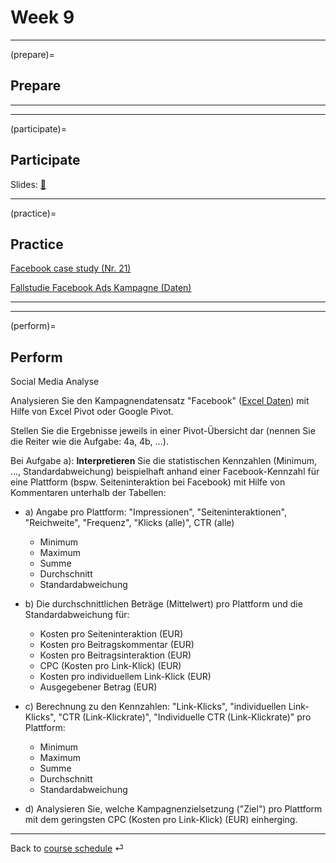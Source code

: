 # Week 9


---

(prepare)=
## Prepare



---

---


(participate)=
## Participate

Slides: [📑](https://drive.google.com/file/d/10HbFeze2pe48N-9jTg8Ffcxu1JYzDYEe/view?usp=sharing)




---


(practice)=
## Practice


[Facebook case study (Nr. 21)](https://docs.google.com/spreadsheets/d/1yYPmuu3A9RVkRG_TLyh0uftBQI-PbQeWjj_jmNpWSM4/edit?usp=sharing)


[Fallstudie Facebook Ads Kampagne (Daten)](https://docs.google.com/spreadsheets/d/1iknTvUj8DiQFkgs64_eLz7TNHENr0mtd4jk9L7hetcU/edit?usp=sharing)


---

---

(perform)=
## Perform


Social Media Analyse

Analysieren Sie den Kampagnendatensatz "Facebook" ([Excel Daten](https://github.com/kirenz/bigdata/blob/main/cases/facebook/Facebook.xlsx)) mit Hilfe von Excel Pivot oder Google Pivot.

Stellen Sie die Ergebnisse jeweils in einer Pivot-Übersicht dar (nennen Sie die Reiter wie die Aufgabe: 4a, 4b, ...).

Bei Aufgabe a): **Interpretieren** Sie die statistischen Kennzahlen (Minimum, ..., Standardabweichung) beispielhaft anhand einer Facebook-Kennzahl für eine Plattform (bspw. Seiteninteraktion bei Facebook) mit Hilfe von Kommentaren unterhalb der Tabellen:

- a) Angabe pro Plattform: "Impressionen", "Seiteninteraktionen", "Reichweite", "Frequenz", "Klicks (alle)", CTR (alle)
    - Minimum 
    - Maximum
    - Summe
    - Durchschnitt
    - Standardabweichung

- b) Die durchschnittlichen Beträge (Mittelwert) pro Plattform und die Standardabweichung für: 
    - Kosten pro Seiteninteraktion (EUR)
    - Kosten pro Beitragskommentar (EUR)
    - Kosten pro Beitragsinteraktion (EUR)
    - CPC (Kosten pro Link-Klick) (EUR)	
    - Kosten pro individuellem Link-Klick (EUR)
    - Ausgegebener Betrag (EUR)

- c) Berechnung zu den Kennzahlen: "Link-Klicks", "individuellen Link-Klicks", "CTR (Link-Klickrate)", "Individuelle CTR (Link-Klickrate)" pro Plattform: 
    - Minimum 
    - Maximum
    - Summe
    - Durchschnitt
    - Standardabweichung

- d) Analysieren Sie, welche Kampagnenzielsetzung ("Ziel") pro Plattform mit dem geringsten CPC (Kosten pro Link-Klick) (EUR) einherging.
---

Back to [course schedule](../docs/course-schedule.md) ⏎
